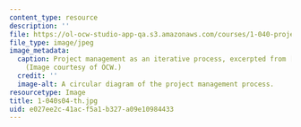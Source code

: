 ```yaml
---
content_type: resource
description: ''
file: https://ol-ocw-studio-app-qa.s3.amazonaws.com/courses/1-040-project-management-spring-2004/e027ee2c41acf5a1b327a09e10984433_1-040s04-th.jpg
file_type: image/jpeg
image_metadata:
  caption: Project management as an iterative process, excerpted from [lecture 1](pages/lecture-notes).
    (Image courtesy of OCW.)
  credit: ''
  image-alt: A circular diagram of the project management process.
resourcetype: Image
title: 1-040s04-th.jpg
uid: e027ee2c-41ac-f5a1-b327-a09e10984433
---
```

